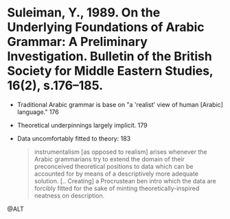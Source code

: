 # Suleiman, Y., 1989. On the Underlying Foundations of Arabic Grammar: A Preliminary Investigation. Bulletin of the British Society for Middle Eastern Studies, 16(2), s.176–185.

- Traditional Arabic grammar is base on "a 'realist' view of human [Arabic] language." 176

- Theoretical underpinnings largely implicit. 179

- Data uncomfortably fitted to theory: 183

    > instrumentalism [as opposed to realism] arises whenever the Arabic grammarians try to extend the domain of their preconceived theoretical positions to data which can be accounted for by means of a descriptively more adequate solution. [.. Creating] a Procrustean ben intro which the data are forcibly fitted for the sake of minting theoretically-inspired neatness on description.

@ALT
